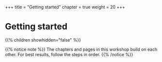 +++
title = "Getting started"
chapter = true
weight = 20
+++

# Getting started

{{% children showhidden="false" %}}

{{% notice note %}}
The chapters and pages in this workshop build on each other. For best results, follow the steps in order.
{{% /notice %}}
